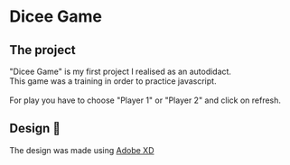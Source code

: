 # Dicee Game

## The project

"Dicee Game" is my first project I realised as an autodidact. <br>
This game was a training in order to practice javascript.<br><br>
For play you have to choose "Player 1" or "Player 2" and click on refresh.

## Design 🔧

The design was made using [Adobe XD](https://www.adobe.com/fr/products/xd.html)
<br><br>
